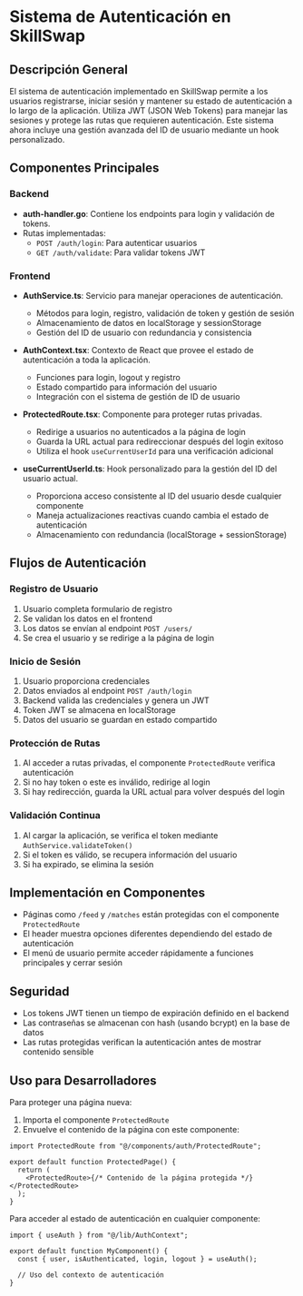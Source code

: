 # Sistema de Autenticación en SkillSwap

## Descripción General

El sistema de autenticación implementado en SkillSwap permite a los usuarios registrarse, iniciar sesión y mantener su estado de autenticación a lo largo de la aplicación. Utiliza JWT (JSON Web Tokens) para manejar las sesiones y protege las rutas que requieren autenticación. Este sistema ahora incluye una gestión avanzada del ID de usuario mediante un hook personalizado.

## Componentes Principales

### Backend

- **auth-handler.go**: Contiene los endpoints para login y validación de tokens.
- Rutas implementadas:
  - `POST /auth/login`: Para autenticar usuarios
  - `GET /auth/validate`: Para validar tokens JWT

### Frontend

- **AuthService.ts**: Servicio para manejar operaciones de autenticación.

  - Métodos para login, registro, validación de token y gestión de sesión
  - Almacenamiento de datos en localStorage y sessionStorage
  - Gestión del ID de usuario con redundancia y consistencia

- **AuthContext.tsx**: Contexto de React que provee el estado de autenticación a toda la aplicación.

  - Funciones para login, logout y registro
  - Estado compartido para información del usuario
  - Integración con el sistema de gestión de ID de usuario

- **ProtectedRoute.tsx**: Componente para proteger rutas privadas.

  - Redirige a usuarios no autenticados a la página de login
  - Guarda la URL actual para redireccionar después del login exitoso
  - Utiliza el hook `useCurrentUserId` para una verificación adicional

- **useCurrentUserId.ts**: Hook personalizado para la gestión del ID del usuario actual.
  - Proporciona acceso consistente al ID del usuario desde cualquier componente
  - Maneja actualizaciones reactivas cuando cambia el estado de autenticación
  - Almacenamiento con redundancia (localStorage + sessionStorage)

## Flujos de Autenticación

### Registro de Usuario

1. Usuario completa formulario de registro
2. Se validan los datos en el frontend
3. Los datos se envían al endpoint `POST /users/`
4. Se crea el usuario y se redirige a la página de login

### Inicio de Sesión

1. Usuario proporciona credenciales
2. Datos enviados al endpoint `POST /auth/login`
3. Backend valida las credenciales y genera un JWT
4. Token JWT se almacena en localStorage
5. Datos del usuario se guardan en estado compartido

### Protección de Rutas

1. Al acceder a rutas privadas, el componente `ProtectedRoute` verifica autenticación
2. Si no hay token o este es inválido, redirige al login
3. Si hay redirección, guarda la URL actual para volver después del login

### Validación Continua

1. Al cargar la aplicación, se verifica el token mediante `AuthService.validateToken()`
2. Si el token es válido, se recupera información del usuario
3. Si ha expirado, se elimina la sesión

## Implementación en Componentes

- Páginas como `/feed` y `/matches` están protegidas con el componente `ProtectedRoute`
- El header muestra opciones diferentes dependiendo del estado de autenticación
- El menú de usuario permite acceder rápidamente a funciones principales y cerrar sesión

## Seguridad

- Los tokens JWT tienen un tiempo de expiración definido en el backend
- Las contraseñas se almacenan con hash (usando bcrypt) en la base de datos
- Las rutas protegidas verifican la autenticación antes de mostrar contenido sensible

## Uso para Desarrolladores

Para proteger una página nueva:

1. Importa el componente `ProtectedRoute`
2. Envuelve el contenido de la página con este componente:

```tsx
import ProtectedRoute from "@/components/auth/ProtectedRoute";

export default function ProtectedPage() {
  return (
    <ProtectedRoute>{/* Contenido de la página protegida */}</ProtectedRoute>
  );
}
```

Para acceder al estado de autenticación en cualquier componente:

```tsx
import { useAuth } from "@/lib/AuthContext";

export default function MyComponent() {
  const { user, isAuthenticated, login, logout } = useAuth();

  // Uso del contexto de autenticación
}
```
